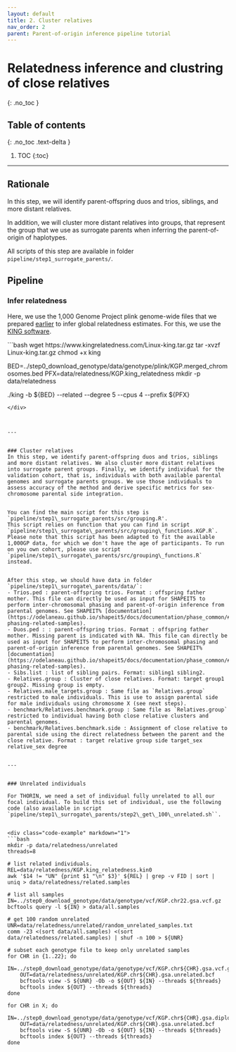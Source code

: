 ```yaml
---
layout: default
title: 2. Cluster relatives
nav_order: 2
parent: Parent-of-origin inference pipeline tutorial
---
```

# Relatedness inference and clustring of close relatives
{: .no_toc }

## Table of contents
{: .no_toc .text-delta }

1. TOC
{:toc}

---



## Rationale
In this step, we will identify parent-offspring duos and trios, siblings, and more distant relatives.

In addition, we will cluster more distant relatives into groups, that represent the group that we use as surrogate parents when inferring the parent-of-origin of haplotypes.

All scripts of this step are available in folder `pipeline/step1_surrogate_parents/`.

## Pipeline

### Infer relatedness

Here, we use the 1,000 Genome Project plink genome-wide files that we prepared [earlier](https://rjhfmstr.github.io/THORIN/docs/tutorials/data_download.html) to infer global relatedness estimates. For this, we use the [KING software](https://www.kingrelatedness.com/). 

<div class="code-example" markdown="1">
```bash
wget https://www.kingrelatedness.com/Linux-king.tar.gz
tar -xvzf Linux-king.tar.gz
chmod +x king

BED=../step0_download_genotype/data/genotype/plink/KGP.merged_chromosomes.bed
PFX=data/relatedness/KGP.king_relatedness
mkdir -p data/relatedness

./king -b ${BED} --related --degree 5 --cpus 4 --prefix ${PFX}
```
</div>



---


### Cluster relatives
In this step, we identify parent-offspring duos and trios, siblings and more distant relatives. We also cluster more distant relatives into surrogate parent groups. Finally, we identify individual for the validation cohort, that is, individuals with both available parental genomes and surrogate parents groups. We use those individuals to assess accuracy of the method and derive specific metrics for sex-chromosome parental side integration.


You can find the main script for this step is `pipeline/step1\_surrogate_parents/src/grouping.R'.
This script relies on function that you can find in script `pipeline/step1\_surrogate\_parents/src/grouping\_functions.KGP.R`. Please note that this script has been adapted to fit the available 1,000GP data, for which we don't have the age of participants. To run on you own cohort, please use script `pipeline/step1\_surrogate\_parents/src/grouping\_functions.R` instead.


After this step, we should have data in folder `pipeline/step1\_surrogate\_parents/data/`:
- Trios.ped : parent-offspring trios. Format : offspring father mother. This file can directly be used as input for SHAPEIT5 to perform inter-chromosomal phasing and parent-of-origin inference from parental genomes. See SHAPEIT% [documentation](https://odelaneau.github.io/shapeit5/docs/documentation/phase_common/#usage2-phasing-related-samples).
- Duos.ped : : parent-offspring trios. Format : offspring father mother. Missing parent is indicated with NA. This file can directly be used as input for SHAPEIT5 to perform inter-chromosomal phasing and parent-of-origin inference from parental genomes. See SHAPEIT% [documentation](https://odelaneau.github.io/shapeit5/docs/documentation/phase_common/#usage2-phasing-related-samples).
- Sibs.list : list of sibling pairs. Format: sibling1 sibling2.
- Relatives.group : Cluster of close relatives. Format: target group1 group2. Missing group is empty.
- Relatives.male_targets.group : Same file as `Relatives.group` restricted to male individuals. This is use to assign parental side for male individuals using chromosome X (see next steps).
- benchmark/Relatives.benchmark.group : Same file as `Relatives.group` restricted to individual having both close relative clusters and parental genomes.
- benchmark/Relatives.benchmark.side : Assignment of close relative to parental side using the direct relatedness between the parent and the close relative. Format : target relative group side target_sex relative_sex degree


---


### Unrelated individuals

For THORIN, we need a set of individual fully unrelated to all our focal individual. To build this set of individual, use the following code (also available in script `pipeline/step1\_surrogate\_parents/step2\_get\_100\_unrelated.sh``.


<div class="code-example" markdown="1">
```bash
mkdir -p data/relatedness/unrelated
threads=8

# list related individuals.
REL=data/relatedness/KGP.king_relatedness.kin0
awk '$14 != "UN" {print $1 "\n" $3}' ${REL} | grep -v FID | sort | uniq > data/relatedness/related.samples

# list all samples
IN=../step0_download_genotype/data/genotype/vcf/KGP.chr22.gsa.vcf.gz
bcftools query -l ${IN} > data/all.samples

# get 100 random unrelated
UNR=data/relatedness/unrelated/random_unrelated_samples.txt
comm -23 <(sort data/all.samples) <(sort data/relatedness/related.samples) | shuf -n 100 > ${UNR}

# subset each genotype file to keep only unrelated samples
for CHR in {1..22}; do
	IN=../step0_download_genotype/data/genotype/vcf/KGP.chr${CHR}.gsa.vcf.gz
	OUT=data/relatedness/unrelated/KGP.chr${CHR}.gsa.unrelated.bcf
	bcftools view -S ${UNR} -Ob -o ${OUT} ${IN} --threads ${threads}
	bcftools index ${OUT} --threads ${threads}
done

for CHR in X; do
	IN=../step0_download_genotype/data/genotype/vcf/KGP.chr${CHR}.gsa.diploidized.bcf
	OUT=data/relatedness/unrelated/KGP.chr${CHR}.gsa.unrelated.bcf
	bcftools view -S ${UNR} -Ob -o ${OUT} ${IN} --threads ${threads}
	bcftools index ${OUT} --threads ${threads}
done
```
</div>




